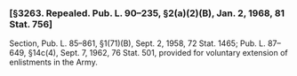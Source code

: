 ### [§3263. Repealed. Pub. L. 90–235, §2(a)(2)(B), Jan. 2, 1968, 81 Stat. 756] ###

Section, Pub. L. 85–861, §1(71)(B), Sept. 2, 1958, 72 Stat. 1465; Pub. L. 87–649, §14c(4), Sept. 7, 1962, 76 Stat. 501, provided for voluntary extension of enlistments in the Army.